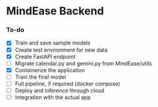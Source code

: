 # MindEase Backend

### To-do

- [x] Train and save sample models
- [x] Create test environment for new data
- [x] Create FastAPI endpoint
- [ ] Migrate calendar.py and gemini.py from MindEase/utils
- [x] Containerize the application
- [ ] Train the final model
- [ ] Full pipeline, if required (docker compose)
- [ ] Deploy and inference through cloud
- [ ] Integration with the actual app
